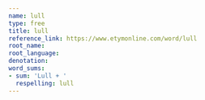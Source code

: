 ```yaml
---
name: lull
type: free
title: lull
reference_link: https://www.etymonline.com/word/lull
root_name: 
root_language: 
denotation: 
word_sums:
- sum: 'Lull + '
  respelling: lull
---
```

